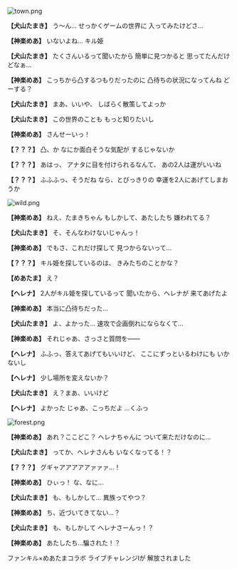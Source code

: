 
![town.png](../images/backgrounds/town.png)

**【犬山たまき】**
う～ん…
せっかくゲームの世界に
入ってみたけどさ…

**【神楽めあ】**
いないよね…
キル姫

**【犬山たまき】**
たくさんいるって聞いたから
簡単に見つかると
思ってたんだけどなぁ…

**【神楽めあ】**
こっちから凸するつもりだったのに
凸待ちの状況になってんね
どーする？

**【犬山たまき】**
まあ、いいや、
しばらく散策してよっか

**【犬山たまき】**
この世界のことも
もっと知りたいし

**【神楽めあ】**
さんせーいっ！

**【？？？】**
凸、か
なにか面白そうな気配が
するじゃないか

**【？？？】**
あはっ、
アナタに目を付けられるなんて、
あの2人は運がいいね

**【？？？】**
ふふふっ、そうだね
なら、とびっきりの
幸運を2人にあげてしまおうか

![wild.png](../images/backgrounds/wild.png)

**【神楽めあ】**
ねえ、たまきちゃん
もしかして、あたしたち
嫌われてる？

**【犬山たまき】**
そ、そんなわけないじゃんっ！

**【神楽めあ】**
でもさ、これだけ探して
見つからないって…

**【？？？】**
キル姫を探しているのは、
きみたちのことかな？

**【めあたま】**
え？

**【ヘレナ】**
2人がキル姫を探しているって
聞いたから、ヘレナが
来てあげたよ

**【神楽めあ】**
本当に凸待ちだった…

**【犬山たまき】**
よ、よかった…
速攻で企画倒れにならなくて…

**【神楽めあ】**
それじゃあ、さっさと質問を――

**【ヘレナ】**
ふふっ、答えてあげてもいいけど、
ここにずっといるわけにも
いかないし

**【ヘレナ】**
少し場所を変えないか？

**【犬山たまき】**
え？まあ、いいけど

**【ヘレナ】**
よかった
じゃあ、こっちだよ
…くふっ

![forest.png](../images/backgrounds/forest.png)

**【神楽めあ】**
あれ？ここどこ？
ヘレナちゃんに
ついて来ただけなのに…

**【犬山たまき】**
ってか、ヘレナさんも
いなくなってる！？

**【？？？】**
グギャアアアアアァァァ…！

**【神楽めあ】**
ひぃっ！
な、なに…

**【犬山たまき】**
も、もしかして…
異族ってやつ？

**【神楽めあ】**
ち、近づいてきてない…？

**【犬山たまき】**
も、もしかして
ヘレナさーんっ！？

**【神楽めあ】**
あたしたち…騙された！？

ファンキル×めあたまコラボ
ライブチャレンジⅠが
解放されました
